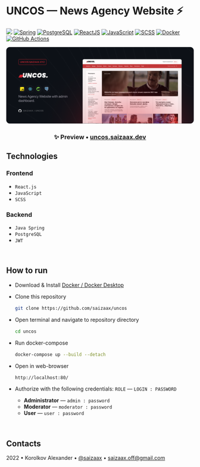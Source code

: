 # UNCOS — News Agency Website ⚡

[![](https://img.shields.io/website?down_message=offline&label=uncos.saizaax.dev&up_message=online&url=http%3A%2F%2Funcos.saizaax.dev%2F)](http://uncos.saizaax.dev/) 
[![Spring](https://img.shields.io/badge/Java%20Spring-6DB33F?logo=spring&logoColor=white)](https://spring.io/)
[![PostgreSQL](https://img.shields.io/badge/PostgreSQL-4169E1.svg?logo=postgresql&logoColor=white)](https://www.postgresql.org/)
[![ReactJS](https://img.shields.io/badge/React.js-282C34?logo=react&logoColor=white)](https://reactjs.org/)
[![JavaScript](https://img.shields.io/badge/JavaScript-F7DF1E?logo=javascript&logoColor=black)](https://developer.mozilla.org/en-US/docs/Web/JavaScript)
[![SCSS](https://img.shields.io/badge/SCSS-CC6699?logo=sass&logoColor=white)](https://sass-lang.com/)
[![Docker](https://img.shields.io/badge/Docker-%230db7ed.svg?logo=docker&logoColor=white)](https://www.docker.com/)
[![GitHub Actions](https://img.shields.io/badge/GitHub%20Actions-2088FF?logo=githubactions&logoColor=white)](https://github.com/features/actions)

![](preview.png)

<h3 align="center">
✨ Preview • <a href="https://uncos.saizaax.dev/">uncos.saizaax.dev</a>
</h3>

## Technologies

### Frontend
- `React.js`
- `JavaScript`
- `SCSS`

### Backend
- `Java Spring`
- `PostgreSQL`
- `JWT`

<br>

## How to run

* Download & Install [Docker / Docker Desktop](https://www.docker.com/products/docker-desktop)

* Clone this repository
    ```bash
    git clone https://github.com/saizaax/uncos
    ```

* Open terminal and navigate to repository directory
    ```bash
    cd uncos
    ```

* Run docker-compose 
    ```bash
    docker-compose up --build --detach
    ```

* Open in web-browser
    ```bash
    http://localhost:80/
    ```

* Authorize with the following credentials: `ROLE` — `LOGIN : PASSWORD`
    * **Administrator** — `admin : password`
    * **Moderator** — `moderator : password`
    * **User** — `user : password`

<br>

## Contacts

2022 • Korolkov Alexander • [@saizaax](https://t.me/saizaax) • [saizaax.off@gmail.com](mailto:saizaax.off@gmail.com)